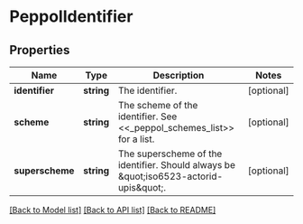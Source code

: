 # PeppolIdentifier

## Properties
Name | Type | Description | Notes
------------ | ------------- | ------------- | -------------
**identifier** | **string** | The identifier. | [optional] 
**scheme** | **string** | The scheme of the identifier. See &lt;&lt;_peppol_schemes_list&gt;&gt; for a list. | [optional] 
**superscheme** | **string** | The superscheme of the identifier. Should always be \&quot;iso6523-actorid-upis\&quot;. | [optional] 

[[Back to Model list]](../README.md#documentation-for-models) [[Back to API list]](../README.md#documentation-for-api-endpoints) [[Back to README]](../README.md)


